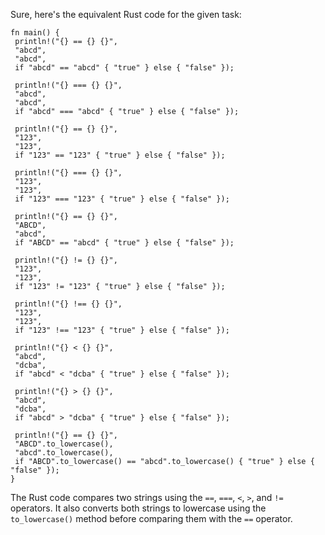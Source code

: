 Sure, here's the equivalent Rust code for the given task:
```
fn main() {
 println!("{} == {} {}",
 "abcd",
 "abcd",
 if "abcd" == "abcd" { "true" } else { "false" });
 
 println!("{} === {} {}",
 "abcd",
 "abcd",
 if "abcd" === "abcd" { "true" } else { "false" });
 
 println!("{} == {} {}",
 "123",
 "123",
 if "123" == "123" { "true" } else { "false" });
 
 println!("{} === {} {}",
 "123",
 "123",
 if "123" === "123" { "true" } else { "false" });
 
 println!("{} == {} {}",
 "ABCD",
 "abcd",
 if "ABCD" == "abcd" { "true" } else { "false" });
 
 println!("{} != {} {}",
 "123",
 "123",
 if "123" != "123" { "true" } else { "false" });
 
 println!("{} !== {} {}",
 "123",
 "123",
 if "123" !== "123" { "true" } else { "false" });
 
 println!("{} < {} {}",
 "abcd",
 "dcba",
 if "abcd" < "dcba" { "true" } else { "false" });
 
 println!("{} > {} {}",
 "abcd",
 "dcba",
 if "abcd" > "dcba" { "true" } else { "false" });
 
 println!("{} == {} {}",
 "ABCD".to_lowercase(),
 "abcd".to_lowercase(),
 if "ABCD".to_lowercase() == "abcd".to_lowercase() { "true" } else { "false" });
}
```
The Rust code compares two strings using the `==`, `===`, `<`, `>`, and `!=` operators. It also converts both strings to lowercase using the `to_lowercase()` method before comparing them with the `==` operator.


